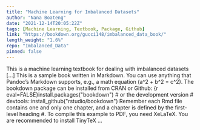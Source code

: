 ```yaml
---
title: "Machine Learning for Imbalanced Datasets"
author: "Nana Boateng"
date: "2021-12-14T20:05:22Z"
tags: [Machine Learning, Textbook, Package, Github]
link: "https://bookdown.org/gucci148/imbalanced_data_book/"
length_weight: "1.6%"
repo: "Imbalanced_Data"
pinned: false
---
```


This is a machine learning textbook for dealing with imbalanced datasets [...] This is a sample book written in Markdown. You can use anything that Pandoc’s Markdown supports, e.g., a math equation \(a^2 + b^2 = c^2\). The bookdown package can be installed from CRAN or Github: {r eval=FALSE}install.packages("bookdown") # or the development version # devtools::install_github("rstudio/bookdown") Remember each Rmd file contains one and only one chapter, and a chapter is defined by the first-level heading #. To compile this example to PDF, you need XeLaTeX. You are recommended to install TinyTeX ...
